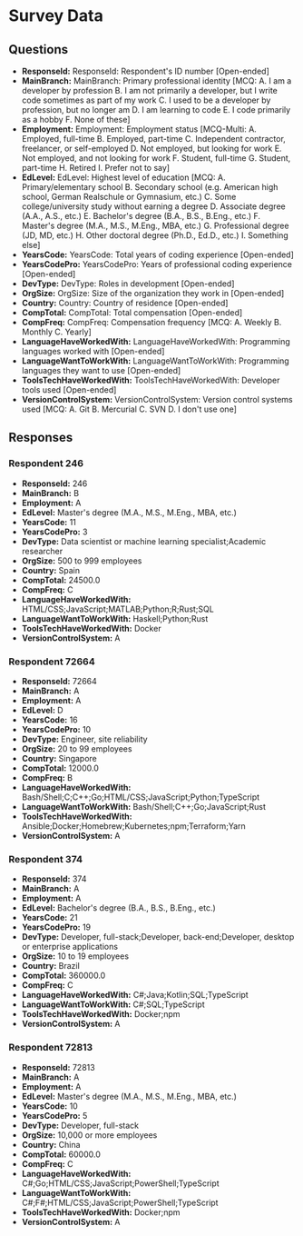 # Survey Data

## Questions

- **ResponseId:** ResponseId: Respondent's ID number [Open-ended]
- **MainBranch:** MainBranch: Primary professional identity [MCQ: A. I am a developer by profession B. I am not primarily a developer, but I write code sometimes as part of my work C. I used to be a developer by profession, but no longer am D. I am learning to code E. I code primarily as a hobby F. None of these]
- **Employment:** Employment: Employment status [MCQ-Multi: A. Employed, full-time B. Employed, part-time C. Independent contractor, freelancer, or self-employed D. Not employed, but looking for work E. Not employed, and not looking for work F. Student, full-time G. Student, part-time H. Retired I. Prefer not to say]
- **EdLevel:** EdLevel: Highest level of education [MCQ: A. Primary/elementary school B. Secondary school (e.g. American high school, German Realschule or Gymnasium, etc.) C. Some college/university study without earning a degree D. Associate degree (A.A., A.S., etc.) E. Bachelor's degree (B.A., B.S., B.Eng., etc.) F. Master's degree (M.A., M.S., M.Eng., MBA, etc.) G. Professional degree (JD, MD, etc.) H. Other doctoral degree (Ph.D., Ed.D., etc.) I. Something else]
- **YearsCode:** YearsCode: Total years of coding experience [Open-ended]
- **YearsCodePro:** YearsCodePro: Years of professional coding experience [Open-ended]
- **DevType:** DevType: Roles in development [Open-ended]
- **OrgSize:** OrgSize: Size of the organization they work in [Open-ended]
- **Country:** Country: Country of residence [Open-ended]
- **CompTotal:** CompTotal: Total compensation [Open-ended]
- **CompFreq:** CompFreq: Compensation frequency [MCQ: A. Weekly B. Monthly C. Yearly]
- **LanguageHaveWorkedWith:** LanguageHaveWorkedWith: Programming languages worked with [Open-ended]
- **LanguageWantToWorkWith:** LanguageWantToWorkWith: Programming languages they want to use [Open-ended]
- **ToolsTechHaveWorkedWith:** ToolsTechHaveWorkedWith: Developer tools used [Open-ended]
- **VersionControlSystem:** VersionControlSystem: Version control systems used [MCQ: A. Git B. Mercurial C. SVN D. I don't use one]

## Responses

### Respondent 246

- **ResponseId:** 246
- **MainBranch:** B
- **Employment:** A
- **EdLevel:** Master's degree (M.A., M.S., M.Eng., MBA, etc.)
- **YearsCode:** 11
- **YearsCodePro:** 3
- **DevType:** Data scientist or machine learning specialist;Academic researcher
- **OrgSize:** 500 to 999 employees
- **Country:** Spain
- **CompTotal:** 24500.0
- **CompFreq:** C
- **LanguageHaveWorkedWith:** HTML/CSS;JavaScript;MATLAB;Python;R;Rust;SQL
- **LanguageWantToWorkWith:** Haskell;Python;Rust
- **ToolsTechHaveWorkedWith:** Docker
- **VersionControlSystem:** A

### Respondent 72664

- **ResponseId:** 72664
- **MainBranch:** A
- **Employment:** A
- **EdLevel:** D
- **YearsCode:** 16
- **YearsCodePro:** 10
- **DevType:** Engineer, site reliability
- **OrgSize:** 20 to 99 employees
- **Country:** Singapore
- **CompTotal:** 12000.0
- **CompFreq:** B
- **LanguageHaveWorkedWith:** Bash/Shell;C;C++;Go;HTML/CSS;JavaScript;Python;TypeScript
- **LanguageWantToWorkWith:** Bash/Shell;C++;Go;JavaScript;Rust
- **ToolsTechHaveWorkedWith:** Ansible;Docker;Homebrew;Kubernetes;npm;Terraform;Yarn
- **VersionControlSystem:** A

### Respondent 374

- **ResponseId:** 374
- **MainBranch:** A
- **Employment:** A
- **EdLevel:** Bachelor's degree (B.A., B.S., B.Eng., etc.)
- **YearsCode:** 21
- **YearsCodePro:** 19
- **DevType:** Developer, full-stack;Developer, back-end;Developer, desktop or enterprise applications
- **OrgSize:** 10 to 19 employees
- **Country:** Brazil
- **CompTotal:** 360000.0
- **CompFreq:** C
- **LanguageHaveWorkedWith:** C#;Java;Kotlin;SQL;TypeScript
- **LanguageWantToWorkWith:** C#;SQL;TypeScript
- **ToolsTechHaveWorkedWith:** Docker;npm
- **VersionControlSystem:** A

### Respondent 72813

- **ResponseId:** 72813
- **MainBranch:** A
- **Employment:** A
- **EdLevel:** Master's degree (M.A., M.S., M.Eng., MBA, etc.)
- **YearsCode:** 10
- **YearsCodePro:** 5
- **DevType:** Developer, full-stack
- **OrgSize:** 10,000 or more employees
- **Country:** China
- **CompTotal:** 60000.0
- **CompFreq:** C
- **LanguageHaveWorkedWith:** C#;Go;HTML/CSS;JavaScript;PowerShell;TypeScript
- **LanguageWantToWorkWith:** C#;F#;HTML/CSS;JavaScript;PowerShell;TypeScript
- **ToolsTechHaveWorkedWith:** Docker;npm
- **VersionControlSystem:** A

